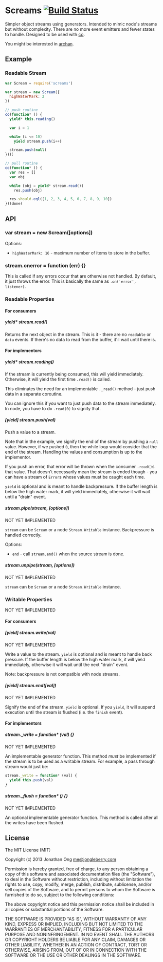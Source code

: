 # Screams [![Build Status](https://travis-ci.org/cojs/screams.png)](https://travis-ci.org/cojs/screams)

Simpler object streams using generators.
Intended to mimic node's streams but without complexity.
There are no more event emitters and fewer states to handle.
Designed to be used with [co](https://github.com/visionmedia/co).

You might be interested in [archan](https://github.com/cojs/archan).

## Example

### Readable Stream

```js
var Scream = require('screams')

var stream = new Scream({
  highWaterMark: 2
})

// push routine
co(function* () {
  yield* this.reading()

  var i = 1

  while (i <= 10)
    yield stream.push(i++)

  stream.push(null)
})()

// pull routine
co(function* () {
  var res = []
  var obj

  while (obj = yield* stream.read())
    res.push(obj)

  res.should.eql([1, 2, 3, 4, 5, 6, 7, 8, 9, 10])
})(done)
```

## API

### var stream = new Scream([options])

Options:

- `highWaterMark: 16` - maximum number of items to store in the buffer.

### stream.onerror = function (err) {}

This is called if any errors occur that are otherwise not handled.
By default, it just throws the error.
This is basically the same as `.on('error', listener)`.

### Readable Properties

#### For consumers

##### yield* stream.read()

Returns the next object in the stream.
This is it - there are no `readable` or `data` events.
If there's no data to read from the buffer,
it'll wait until there is.

#### For implementors

##### yield* stream.reading()

If the stream is currently being consumed, this will yield immediately.
Otherwise, it will yield the first time `.read()` is called.

This eliminates the need for an implementable `._read()` method - just push data in a separate coroutine.

You can ignore this if you want to just push data to the stream immediately.
In node, you have to do `.read(0)` to signify that.

##### [yield] stream.push(val)

Push a value to a stream.

Note that in the example, we signify the end of the stream by pushing a `null` value.
However, if we pushed `0`, then the while loop would consider that the end of the stream.
Handling the values and consumption is up to the implementor.

If you push an error,
that error will be thrown when the consumer `.read()`s that value.
That doesn't necessarily mean the stream is ended though - you can have a stream of `Error`s whose values must be caught each time.

`yield` is optional and is meant to handle backpressure.
If the buffer length is below the high water mark,
it will yield immediately,
otherwise it will wait until a "drain" event.

##### stream.pipe(stream, [options])

NOT YET IMPLEMENTED

`stream` can be `Scream` or a node `Stream.Writable` instance.
Backpressure is handled correctly.

Options:

- `end` - call `stream.end()` when the source stream is done.

##### stream.unpipe(stream, [options])

NOT YET IMPLEMENTED

`stream` can be `Scream` or a node `Stream.Writable` instance.

### Writable Properties

NOT YET IMPLEMENTED

#### For consumers

##### [yield] stream.write(val)

NOT YET IMPLEMENTED

Write a value to the stream.
`yield` is optional and is meant to handle back pressure.
If the buffer length is below the high water mark,
it will yield immediately,
otherwise it will wait until the next "drain" event.

Note: backpressure is not compatible with node streams.

##### [yield] stream.end([val])

NOT YET IMPLEMENTED

Signify the end of the stream.
`yield` is optional.
If you `yield`,
it will suspend execution until the stream is flushed (i.e. the `finish` event).

#### For implementors

##### stream._write = function* (val) {}

NOT YET IMPLEMENTED

An implementable generator function.
This method _must_ be implemented if the stream is to be used as a writable stream.
For example, a pass through stream would just be:

```js
stream._write = function* (val) {
  yield this.push(val)
}
```

##### stream._flush = function* () {}

NOT YET IMPLEMENTED

An optional implementable generator function.
This method is called after all the writes have been flushed.

## License

The MIT License (MIT)

Copyright (c) 2013 Jonathan Ong me@jongleberry.com

Permission is hereby granted, free of charge, to any person obtaining a copy
of this software and associated documentation files (the "Software"), to deal
in the Software without restriction, including without limitation the rights
to use, copy, modify, merge, publish, distribute, sublicense, and/or sell
copies of the Software, and to permit persons to whom the Software is
furnished to do so, subject to the following conditions:

The above copyright notice and this permission notice shall be included in
all copies or substantial portions of the Software.

THE SOFTWARE IS PROVIDED "AS IS", WITHOUT WARRANTY OF ANY KIND, EXPRESS OR
IMPLIED, INCLUDING BUT NOT LIMITED TO THE WARRANTIES OF MERCHANTABILITY,
FITNESS FOR A PARTICULAR PURPOSE AND NONINFRINGEMENT. IN NO EVENT SHALL THE
AUTHORS OR COPYRIGHT HOLDERS BE LIABLE FOR ANY CLAIM, DAMAGES OR OTHER
LIABILITY, WHETHER IN AN ACTION OF CONTRACT, TORT OR OTHERWISE, ARISING FROM,
OUT OF OR IN CONNECTION WITH THE SOFTWARE OR THE USE OR OTHER DEALINGS IN
THE SOFTWARE.